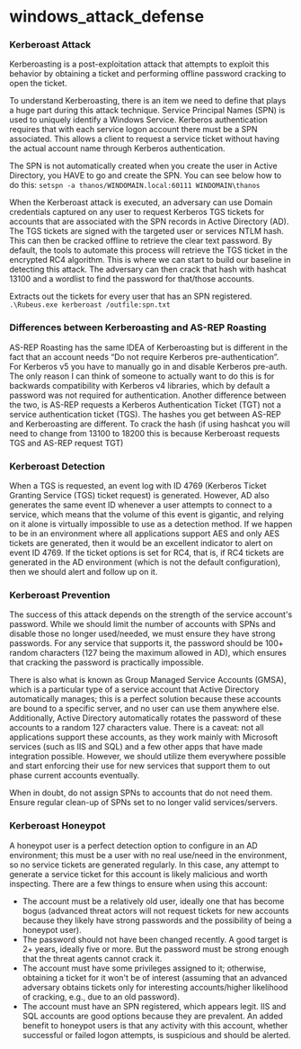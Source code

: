 # windows_attack_defense
### Kerberoast Attack
Kerberoasting is a post-exploitation attack that attempts to exploit this behavior by obtaining a ticket and performing offline password cracking to open the ticket.

To understand Kerberoasting, there is an item we need to define that plays a huge part during this attack technique. Service Principal Names (SPN) is used to uniquely identify a Windows Service. Kerberos authentication requires that with each service logon account there must be a SPN associated. This allows a client to request a service ticket without having the actual account name through Kerberos authentication.

The SPN is not automatically created when you create the user in Active Directory, you HAVE to go and create the SPN. You can see below how to do this:
```setspn -a thanos/WINDOMAIN.local:60111 WINDOMAIN\thanos```

When the Kerberoast attack is executed, an adversary can use Domain credentials captured on any user to request Kerberos TGS tickets for accounts that are associated with the SPN records in Active Directory (AD). The TGS tickets are signed with the targeted user or services NTLM hash. This can then be cracked offline to retrieve the clear text password. By default, the tools to automate this process will retrieve the TGS ticket in the encrypted RC4 algorithm. This is where we can start to build our baseline in detecting this attack. The adversary can then crack that hash with hashcat 13100 and a wordlist to find the password for that/those accounts.

Extracts out the tickets for every user that has an SPN registered.
```.\Rubeus.exe kerberoast /outfile:spn.txt```

### Differences between Kerberoasting and AS-REP Roasting
AS-REP Roasting has the same IDEA of Kerberoasting but is different in the fact that an account needs “Do not require Kerberos pre-authentication”. For Kerberos v5 you have to manually go in and disable Kerberos pre-auth. The only reason I can think of someone to actually want to do this is for backwards compatibility with Kerberos v4 libraries, which by default a password was not required for authentication. Another difference between the two, is AS-REP requests a Kerberos Authentication Ticket (TGT) not a service authentication ticket (TGS). The hashes you get between AS-REP and Kerberoasting are different. To crack the hash (if using hashcat you will need to change from 13100 to 18200 this is because Kerberoast requests TGS and AS-REP request TGT)

### Kerberoast Detection
When a TGS is requested, an event log with ID 4769 (Kerberos Ticket Granting Service (TGS) ticket request) is generated. However, AD also generates the same event ID whenever a user attempts to connect to a service, which means that the volume of this event is gigantic, and relying on it alone is virtually impossible to use as a detection method. If we happen to be in an environment where all applications support AES and only AES tickets are generated, then it would be an excellent indicator to alert on event ID 4769. If the ticket options is set for RC4, that is, if RC4 tickets are generated in the AD environment (which is not the default configuration), then we should alert and follow up on it.

### Kerberoast Prevention
The success of this attack depends on the strength of the service account's password. While we should limit the number of accounts with SPNs and disable those no longer used/needed, we must ensure they have strong passwords. For any service that supports it, the password should be 100+ random characters (127 being the maximum allowed in AD), which ensures that cracking the password is practically impossible.

There is also what is known as Group Managed Service Accounts (GMSA), which is a particular type of a service account that Active Directory automatically manages; this is a perfect solution because these accounts are bound to a specific server, and no user can use them anywhere else. Additionally, Active Directory automatically rotates the password of these accounts to a random 127 characters value. There is a caveat: not all applications support these accounts, as they work mainly with Microsoft services (such as IIS and SQL) and a few other apps that have made integration possible. However, we should utilize them everywhere possible and start enforcing their use for new services that support them to out phase current accounts eventually.

When in doubt, do not assign SPNs to accounts that do not need them. Ensure regular clean-up of SPNs set to no longer valid services/servers.

### Kerberoast Honeypot
A honeypot user is a perfect detection option to configure in an AD environment; this must be a user with no real use/need in the environment, so no service tickets are generated regularly. In this case, any attempt to generate a service ticket for this account is likely malicious and worth inspecting. There are a few things to ensure when using this account:

  - The account must be a relatively old user, ideally one that has become bogus (advanced threat actors will not request tickets for new accounts because they likely have strong passwords and the possibility of being a honeypot user).
  - The password should not have been changed recently. A good target is 2+ years, ideally five or more. But the password must be strong enough that the threat agents cannot crack it.
  - The account must have some privileges assigned to it; otherwise, obtaining a ticket for it won't be of interest (assuming that an advanced adversary obtains tickets only for interesting accounts/higher likelihood of cracking, e.g., due to an old password).
  - The account must have an SPN registered, which appears legit. IIS and SQL accounts are good options because they are prevalent.
An added benefit to honeypot users is that any activity with this account, whether successful or failed logon attempts, is suspicious and should be alerted.